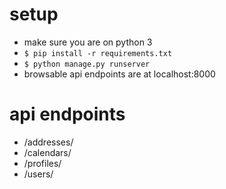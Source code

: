 # setup
- make sure you are on python 3
- `$ pip install -r requirements.txt`
- `$ python manage.py runserver`
- browsable api endpoints are at localhost:8000

# api endpoints
- /addresses/
- /calendars/
- /profiles/
- /users/

